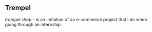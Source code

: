 ## Trempel
*trempel shop* - is an imitation of an e-commerce project that I do when going through an internship.